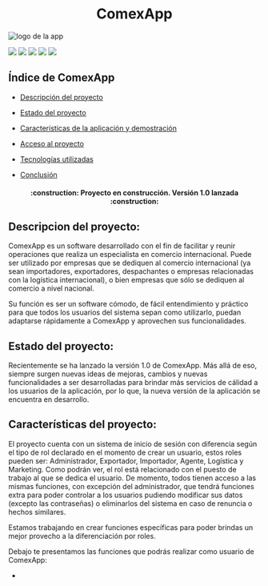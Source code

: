 <h1 align="center"> ComexApp </h1>

  ![logo de la app](https://user-images.githubusercontent.com/108192404/218524739-98ffa4b5-b387-4f29-9a8e-7f5373520f83.png)

<p align="left">
   <img src="https://img.shields.io/badge/STATUS-EN%20DESAROLLO-green">
   <img src="https://img.shields.io/badge/ÚLTIMA VERSIÓN-%20 1.0-red">
   <img src="https://img.shields.io/badge/LENGUAJE-%20 JAVA-blue">
   <img src="https://img.shields.io/badge/BBD-%20 POSTGRESQL-violet">
   <img src="https://img.shields.io/badge/IDE-%20 NETBEANS-orange">
 </p>

   

 
 
 ## Índice de ComexApp

* [Descripción del proyecto](#descripción-del-proyecto)

* [Estado del proyecto](#Estado-del-proyecto)

* [Características de la aplicación y demostración](#Características-de-la-aplicación-y-demostración)

* [Acceso al proyecto](#acceso-proyecto)

* [Tecnologías utilizadas](#tecnologías-utilizadas)

* [Conclusión](#conclusión)


<h4 align="center">
:construction: Proyecto en construcción. Versión 1.0 lanzada :construction:
</h4>

## Descripcion del proyecto:
ComexApp es un software desarrollado con el fin de facilitar y reunir operaciones que realiza un especialista en comercio internacional. Puede ser utilizado por empresas que se dediquen al comercio internacional (ya sean importadores, exportadores, despachantes o empresas relacionadas con la logística internacional), o bien empresas que sólo se dediquen al comercio a nivel nacional. 

Su función es ser un software cómodo, de fácil entendimiento y práctico para que todos los usuarios del sistema sepan como utilizarlo, puedan adaptarse rápidamente a ComexApp y aprovechen sus funcionalidades.

## Estado del proyecto:
Recientemente se ha lanzado la versión 1.0 de ComexApp. Más allá de eso, siempre surgen nuevas ideas de mejoras, cambios y nuevas funcionalidades a ser desarrolladas para brindar más servicios de cálidad a los usuarios de la aplicación, por lo que, la nueva versión de la aplicación se encuentra en desarrollo. 

## Características del proyecto:
El proyecto cuenta con un sistema de inicio de sesión con diferencia según el tipo de rol declarado en el momento de crear un usuario, estos roles pueden ser: Administrador, Exportador, Importador, Agente, Logística y Marketing. Como podrán ver, el rol está relacionado con el puesto de trabajo al que se dedica el usuario. De momento, todos tienen acceso a las mismas funciones, con excepción del administrador, que tendrá funciones extra para poder controlar a los usuarios pudiendo modificar sus datos (excepto las contraseñas) o eliminarlos del sistema en caso de renuncia o hechos similares.

Estamos trabajando en crear funciones específicas para poder brindas un mejor provecho a la diferenciación por roles.

Debajo te presentamos las funciones que podrás realizar como usuario de ComexApp:

* 

